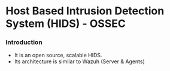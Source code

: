 # Host Based Intrusion Detection System (HIDS) - OSSEC

### Introduction

* It is an open source, scalable HIDS.
* Its architecture is similar to Wazuh (Server & Agents)

